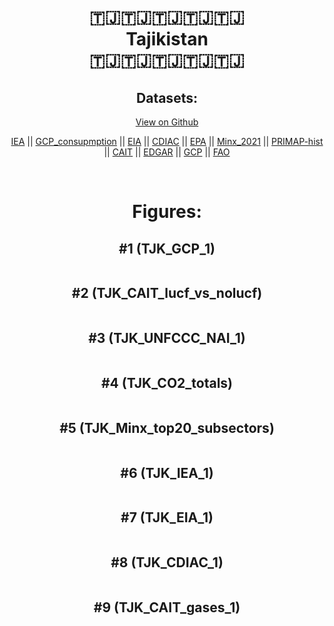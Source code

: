 
<center>
<h1 align="center">
🇹🇯🇹🇯🇹🇯🇹🇯🇹🇯
<br>
Tajikistan
<br>
🇹🇯🇹🇯🇹🇯🇹🇯🇹🇯
</h1>
<h2>Datasets:</h2>
<p><a href="https://github.com/dquintani/GreenhouseData/tree/master/country_data/TJK_Tajikistan/data">View on Github</a>
<br></p><p><a href="data/TJK_IEA.csv">IEA</a> || <a href="data/TJK_GCP_consupmption.csv">GCP_consupmption</a> || <a href="data/TJK_EIA.csv">EIA</a> || <a href="data/TJK_CDIAC.csv">CDIAC</a> || <a href="data/TJK_EPA.csv">EPA</a> || <a href="data/TJK_Minx_2021.csv">Minx_2021</a> || <a href="data/TJK_PRIMAP-hist.csv">PRIMAP-hist</a> || <a href="data/TJK_CAIT.csv">CAIT</a> || <a href="data/TJK_EDGAR.csv">EDGAR</a> || <a href="data/TJK_GCP.csv">GCP</a> || <a href="data/TJK_FAO.csv">FAO</a></p><p><br></p>
<h1>Figures:</h1><h2>#1 (TJK_GCP_1)</h2>
<p><img alt="" src="figures/TJK_GCP_1.png" /></p><h2>#2 (TJK_CAIT_lucf_vs_nolucf)</h2>
<p><img alt="" src="figures/TJK_CAIT_lucf_vs_nolucf.png" /></p><h2>#3 (TJK_UNFCCC_NAI_1)</h2>
<p><img alt="" src="figures/TJK_UNFCCC_NAI_1.png" /></p><h2>#4 (TJK_CO2_totals)</h2>
<p><img alt="" src="figures/TJK_CO2_totals.png" /></p><h2>#5 (TJK_Minx_top20_subsectors)</h2>
<p><img alt="" src="figures/TJK_Minx_top20_subsectors.png" /></p><h2>#6 (TJK_IEA_1)</h2>
<p><img alt="" src="figures/TJK_IEA_1.png" /></p><h2>#7 (TJK_EIA_1)</h2>
<p><img alt="" src="figures/TJK_EIA_1.png" /></p><h2>#8 (TJK_CDIAC_1)</h2>
<p><img alt="" src="figures/TJK_CDIAC_1.png" /></p><h2>#9 (TJK_CAIT_gases_1)</h2>
<p><img alt="" src="figures/TJK_CAIT_gases_1.png" /></p>